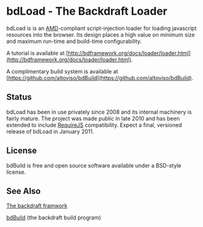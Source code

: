 # bdLoad - The Backdraft Loader

bdLoad is is an [AMD](http://wiki.commonjs.org/wiki/Modules/AsynchronousDefinition)-compliant script-injection loader
for loading javascript resources into the browser. Its design places a high value on minimum size and maximum run-time
and build-time configurability.

A tutorial is available at [http://bdframework.org/docs/loader/loader.html](http://bdframework.org/docs/loader/loader.html).

A complimentary build system is available at [https://github.com/altoviso/bdBuild](https://github.com/altoviso/bdBuild).

## Status

bdLoad has been in use privately since 2008 and its internal machinery is fairly mature. The project was made public in
late 2010 and has been extended to include [RequireJS](http://requirejs.org/) compatibility. Expect a final, versioned
release of bdLoad in January 2011.

## License

bdBuild is free and open source software available under a BSD-style license.

## See Also

[The backdraft framwork](http://bdframework.org/index.html)

[bdBuild](https://github.com/altoviso/bdBuild) (the backdraft build program)




